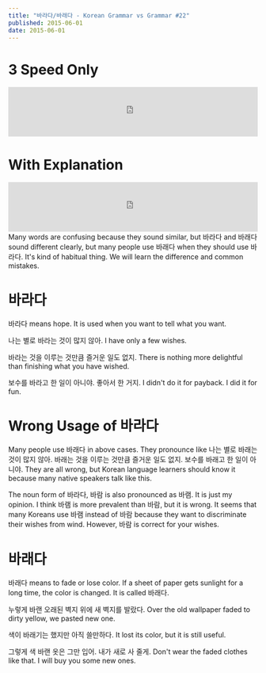 ```yaml
---
title: "바라다/바래다 - Korean Grammar vs Grammar #22"
published: 2015-06-01
date: 2015-06-01
---
```


#  3 Speed Only

<iframe id="audio_iframe" src="https://www.podbean.com/media/player/5thca-56619e?skin=7" width="100%" height="100" frameborder="0" scrolling="no"></iframe>

#  With Explanation

<iframe id="audio_iframe" src="https://www.podbean.com/media/player/g6n3i-56619f?skin=7" width="100%" height="100" frameborder="0" scrolling="no"></iframe></h1>
Many words are confusing because they sound similar, but 바라다 and 바래다 sound different clearly, but many people use 바래다 when they should use 바라다. It's kind of habitual thing. We will learn the difference and common mistakes.

#  바라다

바라다 means hope. It is used when you want to tell what you want.

나는 별로 바라는 것이 많지 않아.
I have only a few wishes.

바라는 것을 이루는 것만큼 즐거운 일도 없지.
There is nothing more delightful than finishing what you have wished.

보수를 바라고 한 일이 아니야. 좋아서 한 거지.
I didn't do it for payback. I did it for fun.

#  Wrong Usage of 바라다

Many people use 바래다 in above cases. They pronounce like 나는 별로 바래는 것이 많지 않아. 바래는 것을 이루는 것만큼 즐거운 일도 없지. 보수를 바래고 한 일이 아니야. They are all wrong, but Korean language learners should know it because many native speakers talk like this.

The noun form of 바라다, 바람 is also pronounced as 바램. It is just my opinion. I think 바램 is more prevalent than 바람, but it is wrong. It seems that many Koreans use 바램 instead of 바람 because they want to discriminate their wishes from wind. However, 바람 is correct for your wishes.

#  바래다

바래다 means to fade or lose color. If a sheet of paper gets sunlight for a long time, the color is changed. It is called 바래다.

누렇게 바랜 오래된 벽지 위에 새 벽지를 발랐다.
Over the old wallpaper faded to dirty yellow, we pasted new one.

색이 바래기는 했지만 아직 쓸만하다.
It lost its color, but it is still useful.

그렇게 색 바랜 옷은 그만 입어. 내가 새로 사 줄게.
Don't wear the faded clothes like that. I will buy you some new ones.